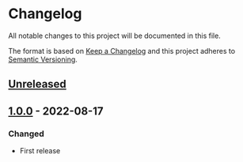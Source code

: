 # Changelog

All notable changes to this project will be documented in this file.

The format is based on [Keep a Changelog](https://keepachangelog.com/en/1.0.0/)
and this project adheres to [Semantic Versioning](https://semver.org/spec/v2.0.0.html).

## [Unreleased]

## [1.0.0] - 2022-08-17
### Changed
- First release

[Unreleased]: https://github.com/cucumber/action-publish-cpan/compare/v1.0.0...HEAD
[1.0.0]: https://github.com/cucumber/action-publish-cpan/compare/f7783d0d66d47232eb70b0890630ad43271fc26e...v1.0.0
